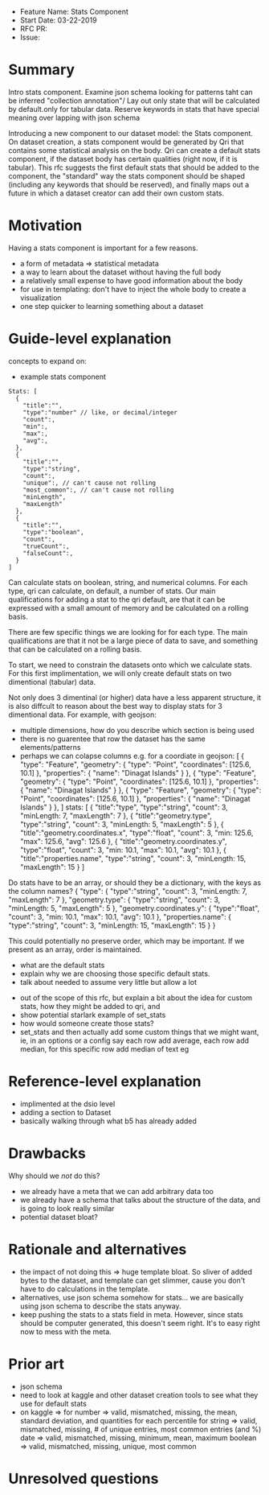 - Feature Name: Stats Component
- Start Date: 03-22-2019
- RFC PR: 
- Issue:

# Summary
[summary]: #summary

Intro stats component. Examine json schema looking for patterns taht can be inferred "collection annotation"/ Lay out only state that will be calculated by default.only for tabular data. Reserve keywords in stats that have special meaning over lapping with json schema

Introducing a new component to our dataset model: the Stats component. On dataset creation, a stats component would be generated by Qri that contains some statistical analysis on the body. Qri can create a default stats component, if the dataset body has certain qualities (right now, if it is tabular). This rfc suggests the first default stats that should be added to the component, the "standard" way the stats component should be shaped (including any keywords that should be reserved), and finally maps out a future in which a dataset creator can add their own custom stats.

# Motivation
[motivation]: #motivation

<!-- Why are we doing this? What use cases does it support? What is the expected outcome? -->
Having a stats component is important for a few reasons.
- a form of metadata => statistical metadata
- a way to learn about the dataset without having the full body
- a relatively small expense to have good information about the body
- for use in templating: don't have to inject the whole body to create a visualization
- one step quicker to learning something about a dataset

# Guide-level explanation
[guide-level-explanation]: #guide-level-explanation

concepts to expand on:
- example stats component

```
Stats: [
  {
    "title":"",
    "type":"number" // like, or decimal/integer
    "count":,
    "min":,
    "max":,
    "avg":,
  },
  {
    "title":"",
    "type":"string",
    "count":,
    "unique":, // can't cause not rolling
    "most_common":, // can't cause not rolling
    "minLength",
    "maxLength"
  },
  {
    "title":"",
    "type":"boolean",
    "count":,
    "trueCount":,
    "falseCount":,
  }
]
```
Can calculate stats on boolean, string, and numerical columns. 
For each type, qri can calculate, on default, a number of stats. Our main qualifications for adding a stat to the qri default, are that it can be expressed with a small amount of memory and be calculated on a rolling basis.

There are few specific things we are looking for for each type. The main qualifications are that it not be a large piece of data to save, and something that can be calculated on a rolling basis.

To start, we need to constrain the datasets onto which we calculate stats. For this first implimentation, we will only create default stats on two dimentional (tabular) data.

Not only does 3 dimentinal (or higher) data have a less apparent structure, it is also diffcult to reason about the best way to display stats for 3 dimentional data.
For example, with geojson:
- multiple dimensions, how do you describe which section is being used
- there is no guarentee that row the dataset has the same elements/patterns
- perhaps we can colapse columns e.g. for a coordiate in geojson:
[
  {
    "type": "Feature",
    "geometry": {
      "type": "Point",
      "coordinates": [125.6, 10.1]
    },
    "properties": {
      "name": "Dinagat Islands"
    }
  },
  {
    "type": "Feature",
    "geometry": {
      "type": "Point",
      "coordinates": [125.6, 10.1]
    },
    "properties": {
      "name": "Dinagat Islands"
    }
  },
  {
    "type": "Feature",
    "geometry": {
      "type": "Point",
      "coordinates": [125.6, 10.1]
    },
    "properties": {
      "name": "Dinagat Islands"
    }
  },
]
stats: [
  {
    "title":"type",
    "type":"string",
    "count": 3,
    "minLength: 7,
    "maxLength": 7
  },
  {
    "title":"geometry.type",
    "type":"string",
    "count": 3,
    "minLength: 5,
    "maxLength": 5
  },
  {
    "title":"geometry.coordinates.x",
    "type":"float",
    "count": 3,
    "min: 125.6,
    "max": 125.6,
    "avg": 125.6
  },
  {
    "title":"geometry.coordinates.y",
    "type":"float",
    "count": 3,
    "min: 10.1,
    "max": 10.1,
    "avg": 10.1
  },
  {
    "title":"properties.name",
    "type":"string",
    "count": 3,
    "minLength: 15,
    "maxLength": 15
  }
]

Do stats have to be an array, or should they be a dictionary, with the keys as the column names?
{
  "type": {
    "type":"string",
    "count": 3,
    "minLength: 7,
    "maxLength": 7
  },
  "geometry.type": {
    "type":"string",
    "count": 3,
    "minLength: 5,
    "maxLength": 5
  },
  "geometry.coordinates.y": {
    "type":"float",
    "count": 3,
    "min: 10.1,
    "max": 10.1,
    "avg": 10.1
  },
  "properties.name": {
    "type":"string",
    "count": 3,
    "minLength: 15,
    "maxLength": 15
  }
}

This could potentially no preserve order, which may be important. If we present as an array, order is maintained.
- what are the default stats
- explain why we are choosing those specific default stats.
- talk about needed to assume very little but allow a lot

<!-- Explain the proposal as if it was already included in the language and you were teaching it to a Qri _developer_. That generally means:

- Introducing new named concepts.
- Explaining the feature largely in terms of examples.
- Explaining how Qri developer should *think* about the feature, and how it should impact the way they use Qri. It should explain the impact as concretely as possible.
- If applicable, provide sample error messages, deprecation warnings, or migration guidance.
- If applicable, describe the differences between teaching this to a Qri developer vs a Qri _user_.

For implementation-oriented RFCs (e.g. for Qri codebase internals), this section should focus on how contributors should think about the change, and give examples of its concrete impact. For policy RFCs, this section should provide an example-driven introduction to the policy, and explain its impact in concrete terms. -->
- out of the scope of this rfc, but explain a bit about the idea for custom stats, how they might be added to qri, and 
- show potential starlark example of set_stats
- how would someone create those stats?
- set_stats and then actually add some custom things that we might want, ie, in an options or a config say each row add average, each row add median, for this specific row add median of text eg

# Reference-level explanation
[reference-level-explanation]: #reference-level-explanation\

- implimented at the dsio level
- adding a section to Dataset
- basically walking through what b5 has already added

<!-- This is the technical portion of the RFC. Explain the design in sufficient detail that:

- Its interaction with other features is clear.
- It is reasonably clear how the feature would be implemented.
- Corner cases are dissected by example.

The section should return to the examples given in the previous section, and explain more fully how the detailed proposal makes those examples work. -->

# Drawbacks
[drawbacks]: #drawbacks

Why should we *not* do this?
- we already have a meta that we can add arbitrary data too
- we already have a schema that talks about the structure of the data, and is going to look really similar
- potential dataset bloat?

# Rationale and alternatives
[rationale-and-alternatives]: #rationale-and-alternatives
- the impact of not doing this => huge template bloat. So sliver of added bytes to the dataset, and template can get slimmer, cause you don't have to do calculations in the template.
- alternatives, use json schema somehow for stats... we are basically using json
schema to describe the stats anyway. 
- keep pushing the stats to a stats field in meta. However, since stats should be computer generated, this doesn't seem right. It's to easy right now to mess with the meta.
<!-- - Why is this design the best in the space of possible designs?
- What other designs have been considered and what is the rationale for not choosing them?
- What is the impact of not doing this? -->

# Prior art
[prior-art]: #prior-art
- json schema
- need to look at kaggle and other dataset creation tools to see what they use for default stats 
- on kaggle => 
for number => valid, mismatched, missing, the mean, standard deviation, and quantities for each percentile
for string => valid, mismatched, missing, # of unique entries, most common entries (and %)
date => valid, mismatched, missing, minimum, mean, maximum
boolean => valid, mismatched, missing, unique, most common
<!-- Discuss prior art, both the good and the bad, in relation to this proposal.
A few examples of what this can include are:

- Does this feature exist in other places and what experience have their community had?
- For community proposals: Is this done by some other community and what were their experiences with it?
- For other teams: What lessons can we learn from what other communities have done here?
- Papers: Are there any published papers or great posts that discuss this? If you have some relevant papers to refer to, this can serve as a more detailed theoretical background.

This section is intended to encourage you as an author to think about the lessons from other projects, provide readers of your RFC with a fuller picture.
If there is no prior art, that is fine - your ideas are interesting to us whether they are brand new or if it is an adaptation from other languages.

Note that while precedent set by other projects is some motivation, it does not on its own motivate an RFC.
Please also take into consideration that Qri sometimes intentionally diverges from other projects. -->

# Unresolved questions
[unresolved-questions]: #unresolved-questions

<!-- - What parts of the design do you expect to resolve through the RFC process before this gets merged?
- What parts of the design do you expect to resolve through the implementation of this feature before stabilization?
- What related issues do you consider out of scope for this RFC that could be addressed in the future independently of the solution that comes out of this RFC? -->
